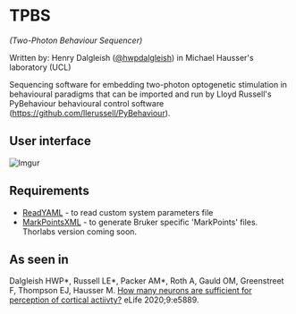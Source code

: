# TPBS
_(Two-Photon Behaviour Sequencer)_

Written by: Henry Dalgleish ([@hwpdalgleish](https://github.com/hwpdalgleish/)) in Michael Hausser's laboratory (UCL)

Sequencing software for embedding two-photon optogenetic stimulation in behavioural paradigms that can be imported and run by Lloyd Russell's PyBehaviour behavioural control software (https://github.com/llerussell/PyBehaviour).

## User interface
![Imgur](https://imgur.com/cAnZEGH)

## Requirements
* [ReadYAML](https://github.com/llerussell/ReadYAML) - to read custom system parameters file
* [MarkPointsXML](https://github.com/llerussell/Bruker_MarkPoints) - to generate Bruker specific 'MarkPoints' files. Thorlabs version coming soon.

## As seen in
Dalgleish HWP*, Russell LE*, Packer AM*, Roth A, Gauld OM, Greenstreet F, Thompson EJ, Hausser M. [How many neurons are sufficient for perception of cortical actiivty?](https://doi.org/10.7554/eLife.58889) eLife 2020;9:e5889. 

